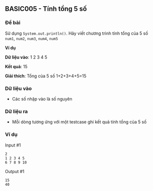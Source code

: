 ## BASIC005 - Tính tổng 5 số

### Đề bài

Sử dụng `System.out.println()`. Hãy viết chương trình tính tổng của 5 số `num1`, `num2`,  `num3`, `num4`, `num5`  

**Ví dụ**  

**Dữ liệu vào**: 1 2 3 4 5

**Kết quả**: 15

**Giải thích**: Tổng của 5 số 1+2+3+4+5=15

### Dữ liệu vào

- Các số nhập vào là số nguyên  

### Dữ liệu ra

- Mỗi dòng tương ứng với một testcase ghi kết quả tính tổng của 5 số  

### Ví dụ

Input #1 
```
2
1 2 3 4 5
6 7 8 9 10
```

Output #1 
```
15
40
```
